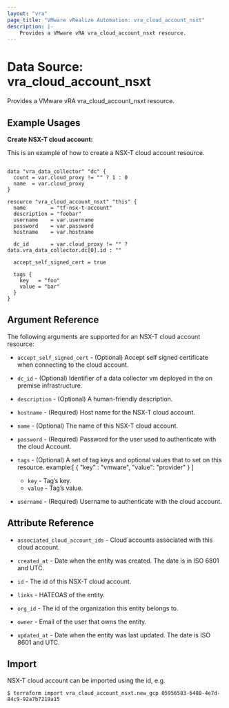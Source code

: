 ```yaml
---
layout: "vra"
page_title: "VMware vRealize Automation: vra_cloud_account_nsxt"
description: |-
    Provides a VMware vRA vra_cloud_account_nsxt resource.
---
```


# Data Source: vra\_cloud\_account\_nsxt

Provides a VMware vRA vra_cloud_account_nsxt resource.

## Example Usages

**Create NSX-T cloud account:**

This is an example of how to create a NSX-T cloud account resource.

```hcl

data "vra_data_collector" "dc" {
  count = var.cloud_proxy != "" ? 1 : 0
  name  = var.cloud_proxy
}

resource "vra_cloud_account_nsxt" "this" {
  name        = "tf-nsx-t-account"
  description = "foobar"
  username    = var.username
  password    = var.password
  hostname    = var.hostname

  dc_id       = var.cloud_proxy != "" ? data.vra_data_collector.dc[0].id : ""

  accept_self_signed_cert = true

  tags {
    key   = "foo"
    value = "bar"
  }
}

```



## Argument Reference

The following arguments are supported for an NSX-T cloud account resource:

* `accept_self_signed_cert` - (Optional) Accept self signed certificate when connecting to the cloud account.

* `dc_id` - (Optional) Identifier of a data collector vm deployed in the on premise infrastructure.

* `description` - (Optional) A human-friendly description.

* `hostname` - (Required) Host name for the NSX-T cloud account.

* `name` - (Optional) The name of this NSX-T cloud account.

* `password` - (Required)  Password for the user used to authenticate with the cloud Account.

* `tags` - (Optional) A set of tag keys and optional values that to set on this resource.
example:[ { "key" : "vmware", "value": "provider" } ]
  * `key` - Tag’s key.
  * `value` - Tag’s value.

* `username` - (Required) Username to authenticate with the cloud account.

## Attribute Reference

* `associated_cloud_account_ids` - Cloud accounts associated with this cloud account.

* `created_at` - Date when the entity was created. The date is in ISO 6801 and UTC.

* `id` - The id of this NSX-T cloud account.

* `links` - HATEOAS of the entity.

* `org_id` - The id of the organization this entity belongs to.

* `owner` - Email of the user that owns the entity.

* `updated_at` - Date when the entity was last updated. The date is ISO 8601 and UTC.


## Import

NSX-T cloud account can be imported using the id, e.g.

`$ terraform import vra_cloud_account_nsxt.new_gcp 05956583-6488-4e7d-84c9-92a7b7219a15`
